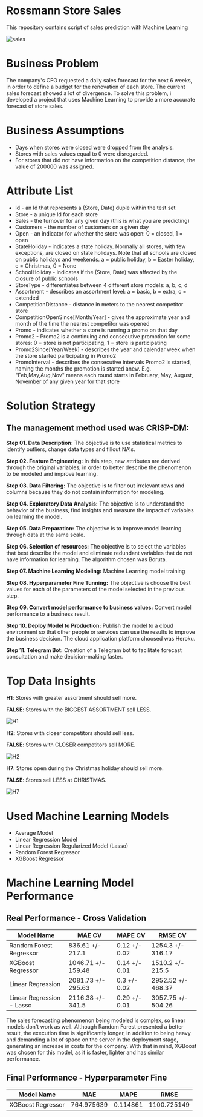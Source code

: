 # Rossmann Store Sales
This repository contains script of sales prediction with Machine Learning

![sales](https://user-images.githubusercontent.com/105643907/178740023-c03b887c-c238-480b-8408-e4e3c38a7536.jpg)

# Business Problem

The company's CFO requested a daily sales forecast for the next 6 weeks, in order to define a budget for the renovation of each store. The current sales forecast showed a lot of divergence. To solve this problem, i developed a project that uses Machine Learning to provide a more accurate forecast of store sales.

# Business Assumptions

- Days when stores were closed were dropped from the analysis.
- Stores with sales values equal to 0 were disregarded.
- For stores that did not have information on the competition distance, the value of 200000 was assigned.

# Attribute List

- Id - an Id that represents a (Store, Date) duple within the test set
- Store - a unique Id for each store
- Sales - the turnover for any given day (this is what you are predicting)
- Customers - the number of customers on a given day
- Open - an indicator for whether the store was open: 0 = closed, 1 = open
- StateHoliday - indicates a state holiday. Normally all stores, with few exceptions, are closed on state holidays. Note that all schools are closed on public holidays and weekends. a = public holiday, b = Easter holiday, c = Christmas, 0 = None
- SchoolHoliday - indicates if the (Store, Date) was affected by the closure of public schools
- StoreType - differentiates between 4 different store models: a, b, c, d
- Assortment - describes an assortment level: a = basic, b = extra, c = extended
- CompetitionDistance - distance in meters to the nearest competitor store
- CompetitionOpenSince[Month/Year] - gives the approximate year and month of the time the nearest competitor was opened
- Promo - indicates whether a store is running a promo on that day
- Promo2 - Promo2 is a continuing and consecutive promotion for some stores: 0 = store is not participating, 1 = store is participating
- Promo2Since[Year/Week] - describes the year and calendar week when the store started participating in Promo2
- PromoInterval - describes the consecutive intervals Promo2 is started, naming the months the promotion is started anew. E.g. "Feb,May,Aug,Nov" means each round starts in February, May, August, November of any given year for that store

# Solution Strategy

## The management method used was CRISP-DM:

**Step 01. Data Description:** The objective is to use statistical metrics to identify outliers, change data types and fillout NA's.

**Step 02. Feature Engineering:** In this step, new attributes are derived through the original variables, in order to better describe the phenomenon to be modeled and improve learning.

**Step 03. Data Filtering:** The objective is to filter out irrelevant rows and columns because they do not contain information for modeling.

**Step 04. Exploratory Data Analysis:** The objective is to understand the behavior of the business, find insights and measure the impact of variables on learning the model.

**Step 05. Data Preparation:** The objective is to improve model learning through data at the same scale.

**Step 06. Selection of resources:** The objective is to select the variables that best describe the model and eliminate redundant variables that do not have information for learning. The algorithm chosen was Boruta.

**Step 07. Machine Learning Modeling:** Machine Learning model training

**Step 08. Hyperparameter Fine Tunning:** The objective is choose the best values for each of the parameters of the model selected in the previous step.

**Step 09. Convert model performance to business values:** Convert model performance to a business result.

**Step 10. Deploy Model to Production:** Publish the model to a cloud environment so that other people or services can use the results to improve the business decision. The cloud application platform choosed was Heroku.

**Step 11. Telegram Bot:** Creation of a Telegram bot to facilitate forecast consultation and make decision-making faster.

# Top Data Insights

**H1**: Stores with greater assortment should sell more.

**FALSE**: Stores with the BIGGEST ASSORTMENT sell LESS.

![H1](https://user-images.githubusercontent.com/105643907/178976469-83e5ee3d-423a-467e-92a0-caa34acce65b.PNG)

**H2**: Stores with closer competitors should sell less.

**FALSE**: Stores with CLOSER competitors sell MORE.

![H2](https://user-images.githubusercontent.com/105643907/178976915-abdefed4-e9cd-4c4d-b92a-d7135a0cfbfe.PNG)

**H7**: Stores open during the Christmas holiday should sell more.

**FALSE**: Stores sell LESS at CHRISTMAS.

![H7](https://user-images.githubusercontent.com/105643907/178977867-1735f73a-3c88-4698-bde6-fcc9390bd9a5.PNG)

# Used Machine Learning Models
- Average Model
- Linear Regression Model
- Linear Regression Regularized Model (Lasso)
- Random Forest Regressor
- XGBoost Regressor

# Machine Learning Model Performance

## Real Performance - Cross Validation

| Model Name | MAE CV | MAPE CV | RMSE CV |
| ------ | ------ | ------ | ------ |
| Random Forest Regressor | 836.61 +/- 217.1 | 0.12 +/- 0.02 | 1254.3 +/- 316.17 |
| XGBoost Regressor | 1046.71 +/- 159.48 | 0.14 +/- 0.01 | 1510.2 +/- 215.5 |
| Linear Regression | 2081.73 +/- 295.63 | 0.3 +/- 0.02 | 2952.52 +/- 468.37 |
| Linear Regression - Lasso | 2116.38 +/- 341.5 | 0.29 +/- 0.01 | 3057.75 +/- 504.26 | 

The sales forecasting phenomenon being modeled is complex, so linear models don't work as well. Although Random Forest presented a better result, the execution time is significantly longer, in addition to being heavy and demanding a lot of space on the server in the deployment stage, generating an increase in costs for the company. With that in mind, XGBoost was chosen for this model, as it is faster, lighter and has similar performance.

## Final Performance - Hyperparameter Fine

| Model Name | MAE | MAPE | RMSE |
| ------ | ------ | ------ | ------ |
| XGBoost Regressor | 764.975639 | 0.114861 | 1100.725149 |
